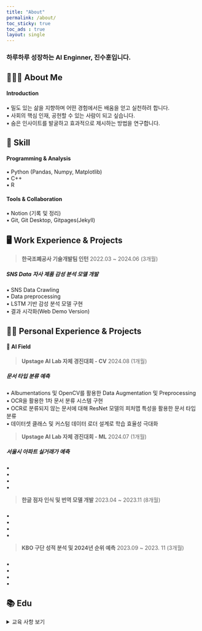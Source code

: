 ```yaml
---
title: "About"
permalink: /about/
toc_sticky: true
toc_ads : true
layout: single
---
```


### 하루하루 성장하는 AI Enginner, 진수훈입니다.

## 👨🏻‍🔧 About Me

#### **Introduction**

▪ 밀도 있는 삶을 지향하며 어떤 경험에서든 배움을 얻고 실천하려 합니다.   
▪ 사회의 핵심 인재, 공헌할 수 있는 사람이 되고 싶습니다.  
▪ 숨은 인사이트를 발굴하고 효과적으로 제시하는 방법을 연구합니다.    

## 🧩 Skill

#### Programming & Analysis
 
▪ Python (Pandas, Numpy, Matplotlib)  
▪ C++  
▪ R   

#### Tools & Collaboration
 
▪ Notion (기록 및 정리)  
▪ Git, Git Desktop, Gitpages(Jekyll)  

## 🖥 Work Experience & Projects

> **한국조폐공사 기술개발팀 인턴** 2022.03 ~ 2024.06 (3개월)
##### SNS Data 자사 제품 감성 분석 모델 개발
▪ SNS Data Crawling  
▪ Data preprocessing  
▪ LSTM 기반 감성 분석 모델 구현  
▪ 결과 시각화(Web Demo Version)    

## 🧗🏻 Personal Experience & Projects

#### 🔗 AI Field

> **Upstage AI Lab 자체 경진대회 - CV** 2024.08 (1개월)   
##### 문서 타입 분류 예측
▪ Albumentations 및 OpenCV를 활용한 Data Augmentation 및 Preprocessing  
▪ OCR을 활용한 1차 문서 분류 시스템 구현  
▪ OCR로 분류되지 않는 문서에 대해 ResNet 모델의 피처맵 특성을 활용한 문서 타입 분류    
▪ 데이터셋 클래스 및 커스텀 데이터 로더 설계로 학습 효율성 극대화      

> **Upstage AI Lab 자체 경진대회 - ML** 2024.07 (1개월)   
##### 서울시 아파트 실거래가 예측
▪     
▪   
▪   
▪    

> **한글 점자 인식 및 번역 모델 개발** 2023.04 ~ 2023.11 (8개월)   
#####   
▪   
▪  
▪  
▪    

> **KBO 구단 성적 분석 및 2024년 순위 예측** 2023.09 ~ 2023. 11 (3개월)   
#####  
▪   
▪   
▪   
▪    

## 📚 Edu

<details>
<summary> 교육 사항 보기</summary>
<div markdown="1">

> **Upstage AI Lab 3기** 2024.04 ~ 2024.11 (8개월)  
##### 프로그래밍 언어, 데이터 분석 및 AI 기법 강의 그리고 기업 자체 경진 대회    
▪ Python, 크롤링 기법, ML & DL(CV, NLP, LLM)에 대한 지식 및 기술 공부    
▪ Kaggle 참여 - [Enfit Kaggle](https://www.kaggle.com/competitions/predict-energy-behavior-of-prosumers/overview)  
▪ 기업 자체 경진 대회 참여 - [Upstage AI Stages](https://stages.ai/)
```
- 서울시 아파트 실거래가 예측  
- 문서 타입 분류 예측  
- 일상 대화 요약
```       
▪ 개별 스터디 진행      

</div>
</details>